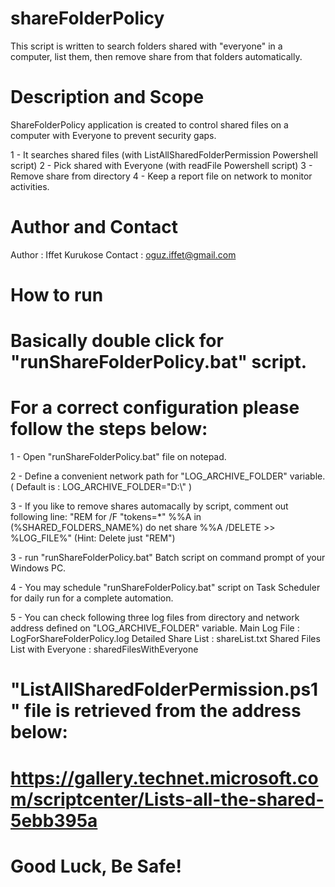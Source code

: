 # shareFolderPolicy
This script is written to search folders shared with "everyone" in a computer, list them, then remove share from that folders automatically.

# Description and Scope

ShareFolderPolicy application is created to control shared files on a computer 
with Everyone to prevent security gaps.

 1 - It searches shared files (with ListAllSharedFolderPermission Powershell script)
 2 - Pick shared with Everyone (with readFile Powershell script)
 3 - Remove share from directory
 4 - Keep a report file on network to monitor activities.
 
# Author and Contact

Author	: Iffet Kurukose
Contact	: oguz.iffet@gmail.com

# How to run
# Basically double click for "runShareFolderPolicy.bat" script. 
# For a correct configuration please follow the steps below:

 1 - Open "runShareFolderPolicy.bat" file on notepad.
 
 2 - Define a convenient network path for "LOG_ARCHIVE_FOLDER" variable.
		( Default is : LOG_ARCHIVE_FOLDER="D:\\" )

 3 - If you like to remove shares automacally by script, comment out following line:
		"REM for /F "tokens=*" %%A in (%SHARED_FOLDERS_NAME%) do net share %%A /DELETE >> %LOG_FILE%"
		(Hint: Delete just "REM")
		
 3 - run "runShareFolderPolicy.bat" Batch script on command prompt of your Windows PC.
 
 4 - You may schedule "runShareFolderPolicy.bat" script on Task Scheduler for daily run for a complete automation.
 
 5 - You can check following three log files from directory and network address defined on "LOG_ARCHIVE_FOLDER" variable.
		Main Log File					: LogForShareFolderPolicy.log
		Detailed Share List				: shareList.txt
		Shared Files List with Everyone			: sharedFilesWithEveryone

# "ListAllSharedFolderPermission.ps1" file is retrieved from the address below:
# https://gallery.technet.microsoft.com/scriptcenter/Lists-all-the-shared-5ebb395a

# Good Luck, Be Safe!
